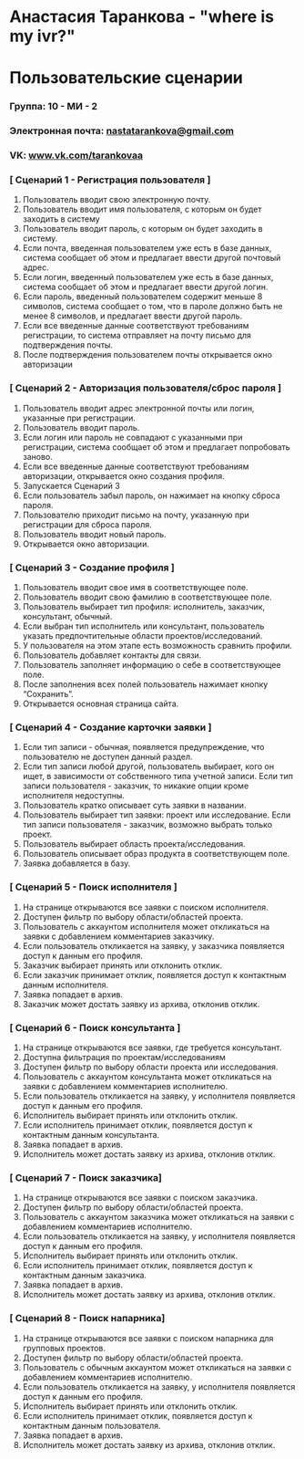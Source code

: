 # Анастасия Таранкова - "where is my ivr?"
# Пользовательские сценарии

### Группа: 10 - МИ - 2
### Электронная почта: nastatarankova@gmail.com
### VK: www.vk.com/tarankovaa 


### [ Сценарий 1 - Регистрация пользователя ]

1. Пользователь вводит свою электронную почту.
2. Пользователь вводит имя пользователя, с которым он будет заходить в систему
3. Пользователь вводит пароль, с которым он будет заходить в систему.
4. Если почта, введенная пользователем уже есть в базе данных, система сообщает об этом и предлагает ввести другой почтовый адрес.
5. Если логин, введенный пользователем уже есть в базе данных, система сообщает об этом и предлагает ввести другой логин.
6. Если пароль, введенный пользователем содержит меньше 8 символов, система сообщает о том, что в пароле должно быть не менее 8 символов, и предлагает ввести другой пароль.
7. Если все введенные данные соответствуют требованиям регистрации, то система отправляет на почту письмо для подтверждения почты.
8. После подтверждения пользователем почты открывается окно авторизации

### [ Сценарий 2 - Авторизация пользователя/сброс пароля ]

1. Пользователь вводит адрес электронной почты или логин, указанные при регистрации.
2. Пользователь вводит пароль.
3. Если логин или пароль не совпадают с указанными при регистрации, система сообщает об этом и предлагает попробовать заново.
4. Если все введенные данные соответствуют требованиям авторизации, открывается окно создания профиля.
5. Запускается Сценарий 3
6. Если пользователь забыл пароль, он нажимает на кнопку сброса пароля.
7. Пользователю приходит письмо на почту, указанную при регистрации для сброса пароля.
8. Пользователь вводит новый пароль.
9. Открывается окно авторизации.

### [ Сценарий 3 - Создание профиля ]

1. Пользователь вводит свое имя в соответствующее поле.
2. Пользователь вводит свою фамилию в соответствующее поле.
3. Пользователь выбирает тип профиля: исполнитель, заказчик, консультант, обычный.
4. Если выбран тип исполнитель или консультант, пользователь указать предпочтительные области проектов/исследований.
5. У пользователя на этом этапе есть возможность сравнить профили.
6. Пользователь добавляет контакты для связи.
7. Пользователь заполняет информацию о себе в соответствующее поле.
8. После заполнения всех полей пользователь нажимает кнопку “Сохранить”.
9. Открывается основная страница сайта.

### [ Сценарий 4 - Создание карточки заявки ]

1. Если тип записи - обычная, появляется предупреждение, что пользователю не доступен данный раздел.
2. Если тип записи любой другой, пользователь выбирает, кого он ищет, в зависимости от собственного типа учетной записи. Если тип записи пользователя - заказчик, то никакие опции кроме исполнителя недоступны.
3. Пользователь кратко описывает суть заявки в названии.
4. Пользователь выбирает тип заявки: проект или исследование. Если тип записи пользователя - заказчик, возможно выбрать только проект.
5. Пользователь выбирает область проекта/исследования.
6. Пользователь описывает образ продукта в соответствующем поле.
7. Заявка добавляется в базу.

### [ Сценарий 5 - Поиск исполнителя ]

1. На странице открываются все заявки с поиском исполнителя.
2. Доступен фильтр по выбору области/областей проекта.
3. Пользователь с аккаунтом исполнителя может откликаться на заявки с добавлением комментариев заказчику.
4. Если пользователь откликается на заявку, у заказчика появляется доступ к данным его профиля.
5. Заказчик выбирает принять или отклонить отклик.
6. Если заказчик принимает отклик, появляется доступ к контактным данным исполнителя.
7. Заявка попадает в архив.
8. Заказчик может достать заявку из архива, отклонив отклик.

### [ Сценарий 6 - Поиск консультанта ]

1. На странице открываются все заявки, где требуется консультант.
2. Доступна фильтрация по проектам/исследованиям
3. Доступен фильтр по выбору области проекта или исследования.
4. Пользователь с аккаунтом консультанта может откликаться на заявки с добавлением комментариев исполнителю.
5. Если пользователь откликается на заявку, у исполнителя появляется доступ к данным его профиля.
6. Исполнитель выбирает принять или отклонить отклик.
7. Если исполнитель принимает отклик, появляется доступ к контактным данным консультанта.
8. Заявка попадает в архив.
9. Исполнитель может достать заявку из архива, отклонив отклик.

### [ Сценарий 7 - Поиск заказчика]

1. На странице открываются все заявки с поиском заказчика.
2. Доступен фильтр по выбору области/областей проекта.
3. Пользователь с аккаунтом заказчика может откликаться на заявки с добавлением комментариев исполнителю.
4. Если пользователь откликается на заявку, у исполнителя появляется доступ к данным его профиля.
5. Исполнитель выбирает принять или отклонить отклик.
6. Если исполнитель принимает отклик, появляется доступ к контактным данным заказчика.
7. Заявка попадает в архив.
8. Исполнитель может достать заявку из архива, отклонив отклик.

### [ Сценарий 8 - Поиск напарника]

1. На странице открываются все заявки с поиском напарника для групповых проектов.
2. Доступен фильтр по выбору области/областей проекта.
3. Пользователь с обычным аккаунтом может откликаться на заявки с добавлением комментариев исполнителю.
4. Если пользователь откликается на заявку, у исполнителя появляется доступ к данным его профиля.
5. Исполнитель выбирает принять или отклонить отклик.
6. Если исполнитель принимает отклик, появляется доступ к контактным данным пользователя.
7. Заявка попадает в архив.
8. Исполнитель может достать заявку из архива, отклонив отклик.
